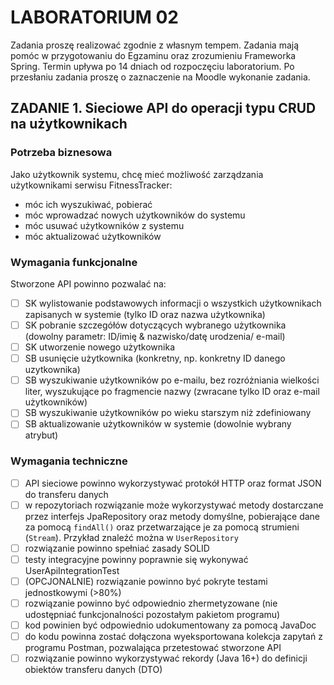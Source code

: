 # LABORATORIUM 02

Zadania proszę realizować zgodnie z własnym tempem. Zadania mają pomóc w przygotowaniu do Egzaminu oraz zrozumieniu
Frameworka Spring.
Termin upływa po 14 dniach od rozpoczęciu laboratorium. Po przesłaniu zadania proszę o zaznaczenie na Moodle wykonanie
zadania.

## ZADANIE 1. Sieciowe API do operacji typu CRUD na użytkownikach

### Potrzeba biznesowa

Jako użytkownik systemu, chcę mieć możliwość zarządzania użytkownikami
serwisu FitnessTracker:

- móc ich wyszukiwać, pobierać
- móc wprowadzać nowych użytkowników do systemu
- móc usuwać użytkowników z systemu
- móc aktualizować użytkowników

### Wymagania funkcjonalne

Stworzone API powinno pozwalać na:

- [ ] SK wylistowanie podstawowych informacji o wszystkich użytkownikach zapisanych w systemie (tylko ID oraz nazwa
  użytkownika)
- [ ] SK pobranie szczegółów dotyczących wybranego użytkownika (dowolny parametr: ID/imię & nazwisko/datę urodzenia/
  e-mail)
- [ ] SK utworzenie nowego użytkownika
- [ ] SB usunięcie użytkownika (konkretny, np. konkretny ID danego uzytkownika)
- [ ] SB wyszukiwanie użytkowników po e-mailu, bez rozróżniania wielkości liter, wyszukujące po fragmencie nazwy (zwracane
  tylko ID oraz e-mail użytkowników)
- [ ] SB wyszukiwanie użytkowników po wieku starszym niż zdefiniowany
- [ ] SB aktualizowanie użytkowników w systemie (dowolnie wybrany atrybut)

### Wymagania techniczne

- [ ] API sieciowe powinno wykorzystywać protokół HTTP oraz format JSON do transferu danych
- [ ] w repozytoriach rozwiązanie może wykorzystywać metody dostarczane przez interfejs JpaRepository oraz metody
  domyślne, pobierające dane za pomocą `findAll()` oraz przetwarzające je za pomocą strumieni (`Stream`). Przykład
  znaleźć można w `UserRepository`
- [ ] rozwiązanie powinno spełniać zasady SOLID
- [ ] testy integracyjne powinny poprawnie się wykonywać UserApiIntegrationTest
- [ ] (OPCJONALNIE) rozwiązanie powinno być pokryte testami jednostkowymi (>80%)
- [ ] rozwiązanie powinno być odpowiednio zhermetyzowane (nie udostępniać funkcjonalności pozostałym pakietom programu)
- [ ] kod powinien być odpowiednio udokumentowany za pomocą JavaDoc
- [ ] do kodu powinna zostać dołączona wyeksportowana kolekcja zapytań z programu Postman, pozwalająca przetestować
  stworzone API
- [ ] rozwiązanie powinno wykorzystywać rekordy (Java 16+) do definicji obiektów transferu danych (DTO)